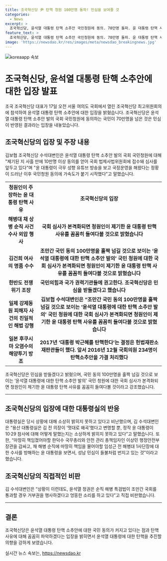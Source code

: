 ```yaml
---
title: 조국혁신당 尹 탄핵 청원 100만명 돌파! 민심을 보여줄 것
categories:
  - News
excerpt: >
  조국혁신당, 윤석열 대통령 탄핵 소추안 국민청원에 동의. 70만명 돌파. 윤 대통령 탄핵 사유 5가지로 제시. 국민의 힘과 국가 권력기관들에 권고 호소. 
feature_text: >
  조국혁신당, 윤석열 대통령 탄핵 소추안 국민청원에 동의. 70만명 돌파. 윤 대통령 탄핵 사유 5가지로 제시. 국민의 힘과 국가 권력기관들에 권고 호소. 
image: 'https://newsdao.kr/res/images/meta/newsdao_breakingnews.jpg'
---
```


<p><img src="https://newsdao.kr/res/images/meta/newsdao_breakingnews.jpg" alt="koreaapp 속보" /></p>

<h1>조국혁신당, 윤석열 대통령 탄핵 소추안에 대한 입장 발표</h1>

<p data-ke-size="size16">조국 조국혁신당 대표가 17일 오전 서울 여의도 국회에서 열린 조국혁신당 최고위원회의에 참석하여 윤석열 대통령 탄핵 소추안에 대한 입장을 밝혔습니다. 조국혁신당은 윤석열 대통령 탄핵 소추안 발의 국회 국민청원에 동의하는 국민이 70만명을 넘은 것은 민심이 반영된 결과라는 입장을 내놓았습니다.</p>

<h2 data-ke-size="size26">조국혁신당의 입장 및 주장 내용</h2>

<p data-ke-size="size16">김보협 조국혁신당 수석대변인은 윤석열 대통령 탄핵 소추안 발의 국회 국민청원에 대해 "제기된 지 사흘 만에 10만명 이상 동의를 얻어 국회 법제사법위원회에 접수돼 심사를 앞두고 있다"며 "윤 대통령이 극우 성향 유튜브 방송을 보고 국정운영을 해왔다는 정황이 드러난 이후 국민청원 동의에 가속도가 붙기 시작했다"고 말했습니다.</p>

<table>
    <tr>
        <th>청원인이 주장하는 윤 대통령 탄핵 사유</th>
        <th>조국혁신당의 입장</th>
    </tr>
    <tr>
        <td style="text-align: center; height: 17px;"><b>해병대 채 상병 순직 사건 수사 외압 행사</b></td>
        <td style="text-align: center; height: 17px;"><b>국회 심사가 본격화되면 청원인이 제기한 윤 대통령 탄핵 사유를 꼼꼼히 들여다볼 것으로 밝혔습니다</b></td>
    </tr>
    <tr>
        <td style="text-align: center; height: 17px;"><b>김건희 여사의 명품 수수</b></td>
        <td style="text-align: center; height: 17px;"><b>조만간 국민 동의 100만명을 훌짝 넘길 것으로 보이는 ‘윤석열 대통령에 대한 탄핵 소추안 발의’ 국민 청원에 대한 국회 심사가 본격화되면 청원인이 제기한 윤 대통령 탄핵 사유를 꼼꼼히 들여다볼 것으로 밝혔습니다</b></td>
    </tr>
    <tr>
        <td style="text-align: center; height: 17px;"><b>한반도 전쟁 위기 조장</b></td>
        <td style="text-align: center; height: 17px;"><b>국민의힘과 국가 권력기관들에 권고한다. 조국혁신당은 민심을 받들겠다고 했습니다</b></td>
    </tr>
    <tr>
        <td style="text-align: center; height: 17px;"><b>일제 강제동원 피해자 사건의 친일적인 해법 강행</b></td>
        <td style="text-align: center; height: 17px;"><b>김보협 수석대변인은 “조만간 국민 동의 100만명을 훌짝 넘길 것으로 보이는 ‘윤석열 대통령에 대한 탄핵 소추안 발의’ 국민 청원에 대한 국회 심사가 본격화되면 청원인이 제기한 윤 대통령 탄핵 사유를 꼼꼼히 들여다볼 것으로 밝혔습니다</b></td>
    </tr>
    <tr>
        <td style="text-align: center; height: 17px;"><b>일본 후쿠시마 오염수의 해양투기 방조</b></td>
        <td style="text-align: center; height: 17px;"><b>2017년 ‘대통령 박근혜를 탄핵한다’는 결정은 헌법재판소 재판관들이 했다. 앞서 2016년 12월 국회의원 234명이 탄핵소추안을 가결 처리했다</b></td>
    </tr>
</table>

<p data-ke-size="size16">조국혁신당은 민심을 받들겠다고 밝혔으며, 국민 동의 100만명을 훌짝 넘길 것으로 보이는 ‘윤석열 대통령에 대한 탄핵 소추안 발의’ 국민 청원에 대한 국회 심사가 본격화되면 청원인이 제기한 윤 대통령 탄핵 사유를 꼼꼼히 들여다볼 것이라고 강조했습니다.</p>

<hr>

<h2 data-ke-size="size26">조국혁신당의 입장에 대한 대통령실의 반응</h2>

<p data-ke-size="size16">대통령실은 당시 상황에 대해 소상히 밝히지 못하고 있다고 비난했으며, 김 수석대변인은 “용산 대통령실은 김 전 의장이 ‘멋대로 왜곡’했다고 변명할 뿐, 정작 윤 대통령이 10·29 참사에 대해 어떻게 말했는지는 소상하게 밝히지 못하고 있다”고 말했습니다. 또한, “마땅히 책임졌어야할 한덕수 국무총리와 안전 관리 총책임자인 이상민 행정안전부 장관을 감싸고, 채 해병 순직에 마땅히 책임을 물어야할 임성근 전 해병대 1사단장에 대한 수사를 방해하는 윤 대통령을 보면서, 성남 민심이 들불처럼 번지고 있는 것”이라고 했습니다.</p>

<h2 data-ke-size="size26">조국혁신당의 직접적인 비판</h2>

<p data-ke-size="size16">김 수석대변인은 “상황이 이런데도, 윤석열 정권은 순직 해병 특검법이 조만간 국회를 통과할 경우 거부권을 행사하겠다고 엉뚱한 소리를 하고 있다”고 직접 비판했습니다.</p>

<hr>

<h2 data-ke-size="size26">결론</h2>

<p data-ke-size="size16">조국혁신당은 윤석열 대통령 탄핵 소추안에 대한 국민 동의가 커지고 있다는 점과 탄핵 사유에 대해 꼼꼼히 파악하겠다는 입장을 밝히면서 윤석열 대통령에 대한 탄핵을 추진할 의향을 강하게 보였습니다.</p>
실시간 뉴스 속보는, <a href="https://newsdao.kr" rel="dofollow">https://newsdao.kr</a>


